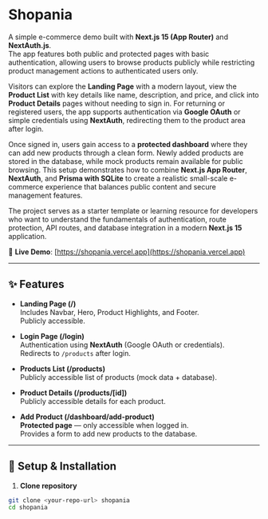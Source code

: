# Shopania

A simple e-commerce demo built with **Next.js 15 (App Router)** and **NextAuth.js**.  
The app features both public and protected pages with basic authentication, allowing users to browse products publicly while restricting product management actions to authenticated users only.  

Visitors can explore the **Landing Page** with a modern layout, view the **Product List** with key details like name, description, and price, and click into **Product Details** pages without needing to sign in. For returning or registered users, the app supports authentication via **Google OAuth** or simple credentials using **NextAuth**, redirecting them to the product area after login.  

Once signed in, users gain access to a **protected dashboard** where they can add new products through a clean form. Newly added products are stored in the database, while mock products remain available for public browsing. This setup demonstrates how to combine **Next.js App Router**, **NextAuth**, and **Prisma with SQLite** to create a realistic small-scale e-commerce experience that balances public content and secure management features.  

The project serves as a starter template or learning resource for developers who want to understand the fundamentals of authentication, route protection, API routes, and database integration in a modern **Next.js 15** application.

🔗 **Live Demo**: [https://shopania.vercel.app](https://shopania.vercel.app)

---

## ✨ Features

- **Landing Page (/)**  
  Includes Navbar, Hero, Product Highlights, and Footer.  
  Publicly accessible.

- **Login Page (/login)**  
  Authentication using **NextAuth** (Google OAuth or credentials).  
  Redirects to `/products` after login.

- **Products List (/products)**  
  Publicly accessible list of products (mock data + database).  

- **Product Details (/products/[id])**  
  Publicly accessible details for each product.

- **Add Product (/dashboard/add-product)**  
  **Protected page** — only accessible when logged in.  
  Provides a form to add new products to the database.

---

## 🚀 Setup & Installation

1. **Clone repository**

```bash
git clone <your-repo-url> shopania
cd shopania